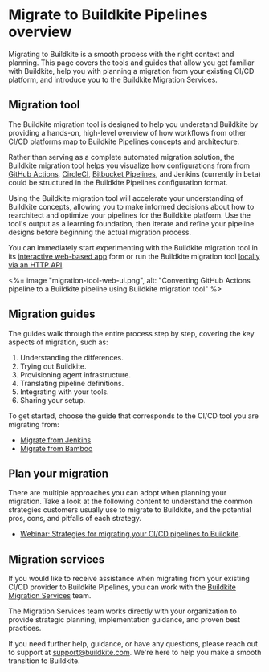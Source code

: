 # Migrate to Buildkite Pipelines overview

Migrating to Buildkite is a smooth process with the right context and planning. This page covers the tools and guides that allow you get familiar with Buildkite, help you with planning a migration from your existing CI/CD platform, and introduce you to the Buildkite Migration Services.

## Migration tool

The Buildkite migration tool is designed to help you understand Buildkite by providing a hands-on, high-level overview of how workflows from other CI/CD platforms map to Buildkite Pipelines concepts and architecture.

Rather than serving as a complete automated migration solution, the Buildkite migration tool helps you visualize how configurations from from [GitHub Actions](/docs/pipelines/migration/tool/github-actions), [CircleCI](/docs/pipelines/migration/tool/circleci), [Bitbucket Pipelines](/docs/pipelines/migration/tool/bitbucket-pipelines), and Jenkins (currently in beta) could be structured in the Buildkite Pipelines configuration format.

Using the Buildkite migration tool will accelerate your understanding of Buildkite concepts, allowing you to make informed decisions about how to rearchitect and optimize your pipelines for the Buildkite platform. Use the tool's output as a learning foundation, then iterate and refine your pipeline designs before beginning the actual migration process.

You can immediately start experimenting with the Buildkite migration tool in its [interactive web-based app](https://buildkite.com/resources/migrate/) form or run the Buildkite migration tool [locally via an HTTP API](/docs/pipelines/migration/tool#local-version).

<%= image "migration-tool-web-ui.png", alt: "Converting GitHub Actions pipeline to a Buildkite pipeline using Buildkite migration tool" %>

## Migration guides

The guides walk through the entire process step by step, covering the key aspects of migration, such as:

1. Understanding the differences.
1. Trying out Buildkite.
1. Provisioning agent infrastructure.
1. Translating pipeline definitions.
1. Integrating with your tools.
1. Sharing your setup.

To get started, choose the guide that corresponds to the CI/CD tool you are migrating from:

- [Migrate from Jenkins](/docs/pipelines/migration/from-jenkins)
- [Migrate from Bamboo](/docs/pipelines/migration/from-bamboo)

## Plan your migration

There are multiple approaches you can adopt when planning your migration. Take a look at the following content to understand the common strategies customers usually use to migrate to Buildkite, and the potential pros, cons, and pitfalls of each strategy.

- [Webinar: Strategies for migrating your CI/CD pipelines to Buildkite](https://www.youtube.com/watch?v=nV8u3dnEHZ0).

## Migration services

If you would like to receive assistance when migrating from your existing CI/CD provider to Buildkite Pipelines, you can work with the [Buildkite Migration Services](https://buildkite.com/resources/migrations/) team.

The Migration Services team works directly with your organization to provide strategic planning, implementation guidance, and proven best practices.

If you need further help, guidance, or have any questions, please reach out to support at support@buildkite.com. We're here to help you make a smooth transition to Buildkite.
